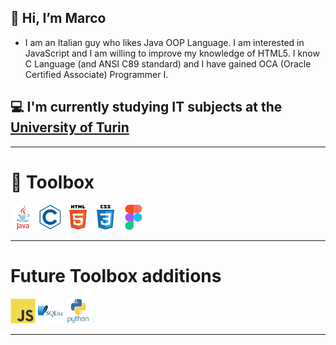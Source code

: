 ## 👋 Hi, I’m Marco 
- I am an Italian guy who likes Java OOP Language. I am interested in JavaScript and I am willing to improve my knowledge of HTML5.
  I know C Language (and ANSI C89 standard) and I have gained OCA (Oracle Certified Associate) Programmer I.
  
## 💻 I'm currently studying IT subjects at the [University of Turin](http://laurea.educ.di.unito.it)

---
# 🧰 Toolbox
<img src="https://github.com/devicons/devicon/blob/master/icons/java/java-original-wordmark.svg" alt="Java Logo" width="40" height="40"/> <img src="https://github.com/devicons/devicon/blob/master/icons/c/c-line.svg" alt="C Logo" width="40" height="40"/> <img src="https://github.com/devicons/devicon/blob/master/icons/html5/html5-original-wordmark.svg" alt="HTML Logo" width="40" height="40"/> <img src="https://github.com/devicons/devicon/blob/master/icons/css3/css3-original-wordmark.svg" alt="CSS Logo" width="40" height="40"/> <img src="https://github.com/devicons/devicon/blob/master/icons/figma/figma-original.svg" alt="Figma Logo" width="40" height="40"/> 

---
# Future Toolbox additions
<img src="https://github.com/devicons/devicon/blob/master/icons/javascript/javascript-original.svg" alt="JavaScript Logo" width="40" height="40"/> <img src="https://github.com/devicons/devicon/blob/master/icons/sqlite/sqlite-original-wordmark.svg" alt="SQL Logo" width="40" height="40"/> <img src="https://github.com/devicons/devicon/blob/master/icons/python/python-original-wordmark.svg" alt="Python Logo" width="40" height="40"/> 

---



<!---
Marco-Skiavone/Marco-Skiavone is a ✨ special ✨ repository because its `README.md` (this file) appears on your GitHub profile.
You can click the Preview link to take a look at your changes.
--->
